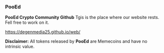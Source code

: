 ### PooEd

**PooEd Crypto Community Github**
Tgis is the place where our website rests.
Fell free to work on it.


https://degenmedia25.github.io/web/


**Disclaimer:** All tokens released by **PooEd** are Memecoins and have no intrinsic value.
